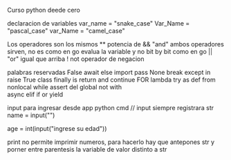 Curso python deede cero

declaracion de variables
 var_name = "snake_case"
 Var_Name = "pascal_case"
 var_Name = "camel_case"

 
 Los operadores son los mismos
 ** potencia de
 && "and"  ambos operadores sirven, no es como en go evalua la variable y no bit by bit como en go
 || "or" igual que arriba
 ! not    operador de negacion


 palabras reservadas
 False      await       else        import      pass
 None       break       except      in          raise
 True       class       finally     is          return
 and        continue    FOR         lambda      try
 as         def         from        nonlocal    while
 assert     del         global      not         with   
 async      elif        if          or              yield

input para ingresar desde app python cmd
// input siempre registrara str
name = input("")

age = int(input("ingrese su edad"))

print no permite imprimir numeros, para hacerlo hay que antepones str y porner entre parentesis la variable de valor distinto a str
 


